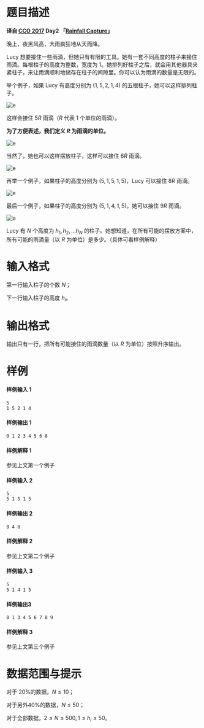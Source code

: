 
# 题目描述

**译自 [CCO 2017](https://cemc.math.uwaterloo.ca/contests/computing/2017/) Day2 「[Rainfall Capture](https://cemc.math.uwaterloo.ca/contests/computing/2017/stage%202/day2.pdf)」**

晚上，夜黑风高，大雨疯狂地从天而降。

Lucy 想要接住一些雨滴，但她只有有限的工具。她有一套不同高度的柱子来接住雨滴。每根柱子的高度为整数，宽度为 $1$。她排列好柱子之后，就会用其他器具夹紧柱子，来让雨滴顺利地储存在柱子的间隙里。你可以认为雨滴的数量是无限的。

举个例子，如果 Lucy 有高度分别为 $(1, 5, 2, 1, 4)$ 的五根柱子，她可以这样排列柱子。

![e](source/loj/2753/img/aHR0cHM6Ly9zMS5heDF4LmNvbS8yMDE4LzA4LzA3L1BzM1VvUS5wbmc=.png)

这样会接住 $5R$ 雨滴（$R$ 代表 $1$ 个单位的雨滴）。

**为了方便表述，我们定义 $R$ 为雨滴的单位。**

![e](source/loj/2753/img/aHR0cHM6Ly9zMS5heDF4LmNvbS8yMDE4LzA4LzA3L1BzM3dKcy5wbmc=.png)

当然了，她也可以这样摆放柱子，这样可以接住 $6R$ 雨滴。

![e](source/loj/2753/img/aHR0cHM6Ly9zMS5heDF4LmNvbS8yMDE4LzA4LzA3L1BzM05kZy5wbmc=.png)

再举一个例子，如果柱子的高度分别为 $(5,1,5,1,5)$，Lucy 可以接住 $8R$ 雨滴。

![e](source/loj/2753/img/aHR0cHM6Ly9zMS5heDF4LmNvbS8yMDE4LzA4LzA3L1BzM2Rpai5wbmc=.png)

最后一个例子，如果柱子的高度分别为 $(5,1,4,1,5)$，她可以接住 $9R$ 雨滴。

![e](source/loj/2753/img/aHR0cHM6Ly9zMS5heDF4LmNvbS8yMDE4LzA4LzA3L1BzM3RlUy5wbmc=.png)

Lucy 有 $N$ 个高度为 $h_1,h_2,...h_N$ 的柱子。她想知道，在所有可能的摆放方案中，所有可能的雨滴量（以 $R$ 为单位）是多少。（具体可看样例解释）

# 输入格式

第一行输入柱子的个数 $N$；

下一行输入柱子的高度 $h_i$。

# 输出格式

输出只有一行，把所有可能接住的雨滴数量（以 $R$ 为单位）按照升序输出。

# 样例

#### 样例输入 1
```plain
5
1 5 2 1 4
```
#### 样例输出 1
```plain
0 1 2 3 4 5 6 8 
```
#### 样例解释 1
参见上文第一个例子

#### 样例输入 2
```plain
5
5 1 5 1 5
```
#### 样例输出 2
```plain
0 4 8
```
#### 样例解释 2
参见上文第二个例子

#### 样例输入 3
```plain
5
5 1 4 1 5
```
#### 样例输出3
```plain
0 1 3 4 5 6 7 8 9
```
#### 样例解释 3
参见上文第三个例子

# 数据范围与提示

对于 $20\%$的数据，$N \le 10$；

对于另外$40\%$的数据，$N \le 50$；

对于全部数据，$2 \le N \le 500,1\le h_i\le 50$。

